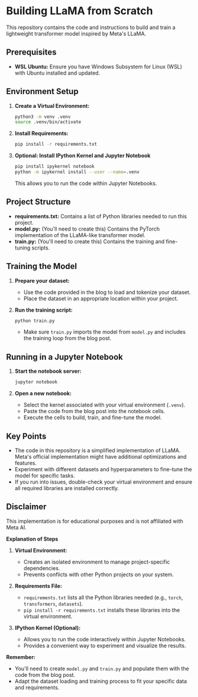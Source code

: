 
# Building LLaMA from Scratch
This repository contains the code and instructions to build and train a lightweight transformer model inspired by Meta's LLaMA.

## Prerequisites

* **WSL Ubuntu:** Ensure you have Windows Subsystem for Linux (WSL) with Ubuntu installed and updated.

## Environment Setup

1. **Create a Virtual Environment:**
   ```bash
   python3 -m venv .venv 
   source .venv/bin/activate
   ```

2. **Install Requirements:**
   ```bash
   pip install -r requirements.txt
   ```

3. **Optional: Install IPython Kernel and Jupyter Notebook**
   ```bash
   pip install ipykernel notebook
   python -m ipykernel install --user --name=.venv
   ```
   This allows you to run the code within Jupyter Notebooks.

## Project Structure

* **requirements.txt:** Contains a list of Python libraries needed to run this project.
* **model.py:** (You'll need to create this)  Contains the PyTorch implementation of the LLaMA-like transformer model.
* **train.py:** (You'll need to create this) Contains the training and fine-tuning scripts.

## Training the Model

1. **Prepare your dataset:**
   * Use the code provided in the blog to load and tokenize your dataset.
   * Place the dataset in an appropriate location within your project.

2. **Run the training script:**
   ```bash
   python train.py
   ```
   * Make sure `train.py` imports the model from `model.py` and includes the training loop from the blog post.

## Running in a Jupyter Notebook

1. **Start the notebook server:**
   ```bash
   jupyter notebook
   ```

2. **Open a new notebook:**
   * Select the kernel associated with your virtual environment (`.venv`).
   * Paste the code from the blog post into the notebook cells.
   * Execute the cells to build, train, and fine-tune the model.

## Key Points

* The code in this repository is a simplified implementation of LLaMA. Meta's official implementation might have additional optimizations and features.
* Experiment with different datasets and hyperparameters to fine-tune the model for specific tasks.
* If you run into issues, double-check your virtual environment and ensure all required libraries are installed correctly.

## Disclaimer

This implementation is for educational purposes and is not affiliated with Meta AI.



**Explanation of Steps**

1. **Virtual Environment:**
   * Creates an isolated environment to manage project-specific dependencies.
   * Prevents conflicts with other Python projects on your system.

2. **Requirements File:**
   * `requirements.txt` lists all the Python libraries needed (e.g., `torch`, `transformers`, `datasets`).
   * `pip install -r requirements.txt` installs these libraries into the virtual environment.

3. **IPython Kernel (Optional):**
   * Allows you to run the code interactively within Jupyter Notebooks.
   * Provides a convenient way to experiment and visualize the results.

**Remember:**

* You'll need to create `model.py` and `train.py` and populate them with the code from the blog post.
* Adapt the dataset loading and training process to fit your specific data and requirements. 
